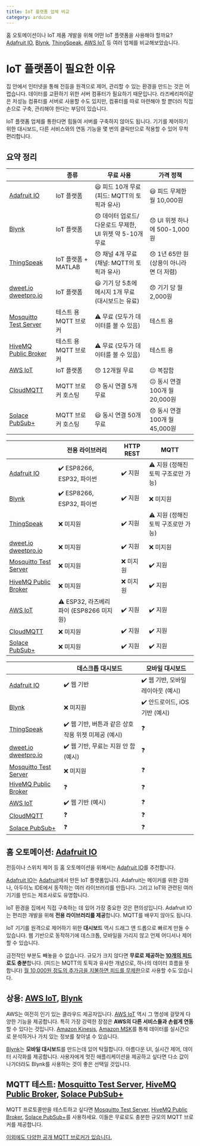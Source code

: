 ```yaml
---
title: IoT 플랫폼 업체 비교
category: arduino
---
```


홈 오토메이션이나 IoT 제품 개발을 위해 어떤 IoT 플랫폼을 사용해야 할까요? [Adafruit IO](https://io.adafruit.com/), [Blynk](https://blynk.io), [ThingSpeak](https://thingspeak.com/), [AWS IoT](https://aws.amazon.com/iot/) 등 여러 업체를 비교해보았습니다.

# IoT 플랫폼이 필요한 이유

집 안에서 인터넷을 통해 전등을 원격으로 제어, 관리할 수 있는 환경을 만드는 것은 어렵습니다. 데이터를 교환하기 위한 서버 컴퓨터가 필요하기 때문입니다. 라즈베리파이같은 저성능 컴퓨터를 서버로 사용할 수도 있지만, 컴퓨터를 따로 마련해야 할 뿐더러 직접 손으로 구축, 관리해야 한다는 부담이 있습니다.

IoT 플랫폼 업체를 통한다면 힘들여 서버를 구축하지 않아도 됩니다. 기기를 제어하기 위한 대시보드, 다른 서비스와의 연동 기능을 몇 번의 클릭만으로 적용할 수 있어 무척 편리합니다.

## 요약 정리

|| 종류 | 무료 사용 | 가격 정책 |
|---|---|---|---|
| [Adafruit IO](https://io.adafruit.com/) | IoT 플랫폼 | 😃 피드 10개 무료 (피드: MQTT의 토픽과 유사) | 😃 피드 무제한 월 10,000원 |
| [Blynk](https://blynk.io) | IoT 플랫폼 | 😞 데이터 업로드/다운로드 무제한, UI 위젯 약 5-10개 무료 | 😞 UI 위젯 하나에 500-1,000원 |
| [ThingSpeak](https://thingspeak.com/) | IoT 플랫폼 + MATLAB | 😞 채널 4개 무료 (채널: MQTT의 토픽과 유사) | 😞 1년 65만 원 (상용이 아니라면 더 저렴) |
| [dweet.io](http://dweet.io/)<br />[dweetpro.io](https://dweetpro.io/) | IoT 플랫폼 | 😃 기기 당 5초에 메시지 1개 무료 (대시보드는 유료) | 😞 기기 당 월 2,000원 |
| [Mosquitto Test Server](https://test.mosquitto.org/) | 테스트 용 MQTT 브로커 | ⚠️ 무료 (모두가 데이터를 볼 수 있음) | 테스트 용 |
| [HiveMQ Public Broker](http://www.mqtt-dashboard.com/) | 테스트 용 MQTT 브로커 | ⚠️ 무료 (모두가 데이터를 볼 수 있음) | 테스트 용 |
| [AWS IoT](https://aws.amazon.com/iot/) | IoT 플랫폼 | 😞 12개월 무료 | 😐 복잡함 |
| [CloudMQTT](https://www.cloudmqtt.com/) | MQTT 브로커 호스팅 | 😞 동시 연결 5개 무료 | 😐 동시 연결 100개 월 20,000원 |
| [Solace PubSub+](https://solace.com/cloud/) | MQTT 브로커 호스팅 | 😃 동시 연결 50개 무료 | 😞 동시 연결 100개 월 45,000원 |

|| 전용 라이브러리 | HTTP REST | MQTT |
|---|---|---|---|
| [Adafruit IO](https://io.adafruit.com/) | ✔️ ESP8266, ESP32, 파이썬 | ✔️ 지원 | ⚠️ 지원 (정해진 토픽 구조로만 가능) |
| [Blynk](https://blynk.io) | ✔️ ESP8266, ESP32, 파이썬 | ✔️ 지원 | ❌ 미지원 |
| [ThingSpeak](https://thingspeak.com/) | ❌ 미지원 | ✔️ 지원 | ⚠️ 지원 (정해진 토픽 구조로만 가능) |
| [dweet.io](http://dweet.io/)<br />[dweetpro.io](https://dweetpro.io/) | ❌ 미지원 | ✔️ 지원 | ❌ 미지원 |
| [Mosquitto Test Server](https://test.mosquitto.org/) | ❌ 미지원 | ❌ 미지원 | ✔️ 지원 |
| [HiveMQ Public Broker](http://www.mqtt-dashboard.com/) | ❌ 미지원 | ❌ 미지원 | ✔️ 지원 |
| [AWS IoT](https://aws.amazon.com/iot/) | ⚠️ ESP32, 라즈베리파이 (ESP8266 미지원) | ✔️ 지원 | ✔️ 지원 |
| [CloudMQTT](https://www.cloudmqtt.com/) | ❌ 미지원 | ✔️ 지원 | ✔️ 지원 |
| [Solace PubSub+](https://solace.com/cloud/) | ❌ 미지원 | ✔️ 지원 | ✔️ 지원 |

|| 데스크톱 대시보드 | 모바일 대시보드 |
|---|---|---|
| [Adafruit IO](https://io.adafruit.com/) | ✔️ 웹 기반 | ✔️ 웹 기반, 모바일 레이아웃 (예시) |
| [Blynk](https://blynk.io) | ❌ 미지원 | ✔️ 안드로이드, iOS 기반 (예시) |
| [ThingSpeak](https://thingspeak.com/) | ✔️ 웹 기반, 버튼과 같은 상호 작용 위젯 미제공 (예시) | ❓ |
| [dweet.io](http://dweet.io/)<br />[dweetpro.io](https://dweetpro.io/) | ✔️ 웹 기반, 무료는 지원 안 함 (예시) | ❓ |
| [Mosquitto Test Server](https://test.mosquitto.org/) | ❌ 미지원 | ❓ |
| [HiveMQ Public Broker](http://www.mqtt-dashboard.com/) | ❓ | ❓ |
| [AWS IoT](https://aws.amazon.com/iot/) | ✔️ 웹 기반 (예시) | ❓ |
| [CloudMQTT](https://www.cloudmqtt.com/) | ❓ | ❓ |
| [Solace PubSub+](https://solace.com/cloud/) | ❓ | ❓ |

## 홈 오토메이션: [Adafruit IO](https://io.adafruit.com/)

전등이나 스위치 제어 등 홈 오토메이션을 위해서는 [Adafruit IO](https://io.adafruit.com/)를 추천합니다.

[Adafruit IO](https://io.adafruit.com/)는 [Adafruit](https://www.adafruit.com/)에서 만든 IoT 플랫폼입니다. Adafruit는 메이커를 위한 강좌나, 아두이노 IDE에서 동작하는 여러 라이브러리를 만듭니다. 그리고 IoT와 관련된 여러 기기를 만드는 제조사로도 유명합니다.

IoT 환경을 집에서 직접 구축하는 데 있어 가장 중요한 것은 편의성입니다. Adafruit IO는 편리한 개발을 위해 **전용 라이브러리를 제공**합니다. MQTT를 배우지 않아도 됩니다.

IoT 기기를 원격으로 제어하기 위한 **대시보드** 역시 드래그 앤 드롭으로 빠르게 만들 수 있습니다. 웹 기반으로 동작하기에 데스크톱, 모바일을 가리지 않고 언제 어디서나 제어할 수 있습니다.

금전적인 부분도 빼놓을 수 없습니다. 규모가 크지 않다면 **무료로 제공하는 [10개의 피드](https://io.adafruit.com/)로도 충분**합니다. (피드는 MQTT의 토픽과 유사한 개념으로, 하나의 데이터 흐름을 뜻합니다) [월 10,000원 정도의 추가금을 지불하면 피드를 무제한](https://io.adafruit.com/plus)으로 사용할 수도 있습니다.

## 상용: [AWS IoT](https://aws.amazon.com/iot/), [Blynk](https://blynk.io/)

AWS는 여전히 인기 있는 클라우드 제공자입니다. [AWS IoT](https://aws.amazon.com/iot/) 역시 그 명성에 걸맞게 다양한 기능을 제공합니다. 특히 가장 강력한 장점은 **AWS의 다른 서비스들과 손쉽게 연동**할 수 있다는 것입니다. [Amazon Kinesis](https://aws.amazon.com/kinesis/), [Amazon MSK](https://aws.amazon.com/msk/)를 통해 데이터를 실시간으로 분석하거나 가치 있는 정보를 찾아낼 수 있습니다.

[Blynk](https://blynk.io/)는 **모바일 대시보드**를 만드는데 있어 탁월합니다. 아름다운 UI, 실시간 제어, 데이터 시각화를 제공합니다. 사용자에게 멋진 애플리케이션을 제공하고 싶다면 다소 값이 나가더라도 Blynk를 사용하는 것이 좋은 선택일 것입니다.

## MQTT 테스트: [Mosquitto Test Server](https://test.mosquitto.org/), [HiveMQ Public Broker](http://www.mqtt-dashboard.com/), [Solace PubSub+](https://solace.com/cloud/)

MQTT 프로토콜만을 테스트하고 싶다면 [Mosquitto Test Server](https://test.mosquitto.org/), [HiveMQ Public Broker](http://www.mqtt-dashboard.com/), [Solace PubSub+](https://solace.com/cloud/)를 사용하세요. 이들은 무료로도 충분한 규모의 MQTT 브로커를 제공합니다.

[이외에도 다양한 공개 MQTT 브로커가 있습니다.](https://github.com/mqtt/mqtt.github.io/wiki/public_brokers)
